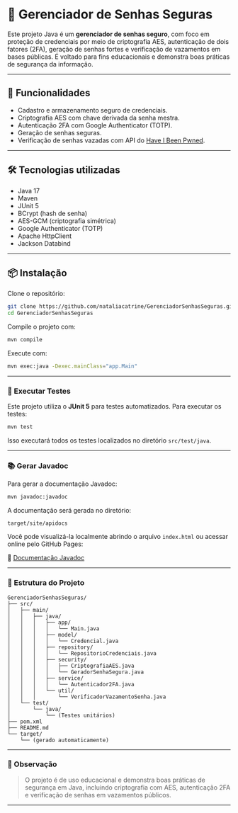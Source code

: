 # 🔐 Gerenciador de Senhas Seguras

Este projeto Java é um **gerenciador de senhas seguro**, com foco em proteção de credenciais por meio de criptografia AES, autenticação de dois fatores (2FA), geração de senhas fortes e verificação de vazamentos em bases públicas. É voltado para fins educacionais e demonstra boas práticas de segurança da informação.

---

## 🚀 Funcionalidades

- Cadastro e armazenamento seguro de credenciais.
- Criptografia AES com chave derivada da senha mestra.
- Autenticação 2FA com Google Authenticator (TOTP).
- Geração de senhas seguras.
- Verificação de senhas vazadas com API do [Have I Been Pwned](https://haveibeenpwned.com/).

---

## 🛠️ Tecnologias utilizadas

- Java 17
- Maven
- JUnit 5
- BCrypt (hash de senha)
- AES-GCM (criptografia simétrica)
- Google Authenticator (TOTP)
- Apache HttpClient
- Jackson Databind

---

## 📦 Instalação

Clone o repositório:

```bash
git clone https://github.com/nataliacatrine/GerenciadorSenhasSeguras.git
cd GerenciadorSenhasSeguras
```

Compile o projeto com:

```bash
mvn compile
```

Execute com:

```bash
mvn exec:java -Dexec.mainClass="app.Main"
```

---

### 🧪 Executar Testes

Este projeto utiliza o **JUnit 5** para testes automatizados. Para executar os testes:

```bash
mvn test
```

Isso executará todos os testes localizados no diretório `src/test/java`.

---

### 📚 Gerar Javadoc

Para gerar a documentação Javadoc:

```bash
mvn javadoc:javadoc
```

A documentação será gerada no diretório:

```
target/site/apidocs
```

Você pode visualizá-la localmente abrindo o arquivo `index.html` ou acessar online pelo GitHub Pages:

📄 [Documentação Javadoc](https://nataliacatrine.github.io/GerenciadorSenhasSeguras/javadoc/)

---

### 📁 Estrutura do Projeto

```
GerenciadorSenhasSeguras/
├── src/
│   ├── main/
│   │   ├── java/
│   │   │   ├── app/
│   │   │   │   └── Main.java
│   │   │   ├── model/
│   │   │   │   └── Credencial.java
│   │   │   ├── repository/
│   │   │   │   └── RepositorioCredenciais.java
│   │   │   ├── security/
│   │   │   │   ├── CriptografiaAES.java
│   │   │   │   └── GeradorSenhaSegura.java
│   │   │   ├── service/
│   │   │   │   └── Autenticador2FA.java
│   │   │   └── util/
│   │   │       └── VerificadorVazamentoSenha.java
│   └── test/
│       └── java/
│           └── (Testes unitários)
├── pom.xml
├── README.md
└── target/
    └── (gerado automaticamente)
```

---

### 📝 Observação

> O projeto é de uso educacional e demonstra boas práticas de segurança em Java, incluindo criptografia com AES, autenticação 2FA e verificação de senhas em vazamentos públicos.

---
